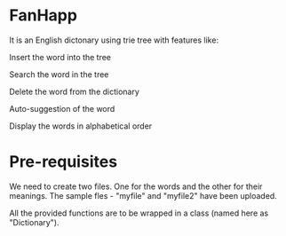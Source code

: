 # FanHapp
It is an English dictonary using trie tree with features like:

Insert the word into the tree
  
Search the word in the tree

Delete the word from the dictionary

Auto-suggestion of the word 

Display the words in alphabetical order

# Pre-requisites
We need to create two files. One for the words and the other for their meanings.
The sample fles - "myfile" and "myfile2" have been uploaded.

All the provided functions are to be wrapped in a class (named here as "Dictionary").

